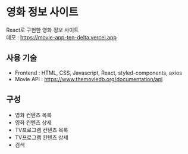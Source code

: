 # 영화 정보 사이트

React로 구현한 영화 정보 사이트  
데모 : https://movie-app-ten-delta.vercel.app

## 사용 기술

-   Frontend : HTML, CSS, Javascript, React, styled-components, axios
-   Movie API : https://www.themoviedb.org/documentation/api

## 구성

-   영화 컨텐츠 목록
-   영화 컨텐츠 상세
-   TV프로그램 컨텐츠 목록
-   TV프로그램 컨텐츠 상세
-   검색
